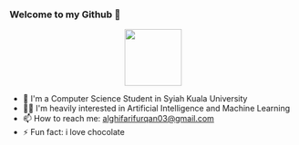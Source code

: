 ### Welcome to my Github 👋

<div id="header" align="center">
  <img src="https://media.giphy.com/media/M9gbBd9nbDrOTu1Mqx/giphy.gif" width="100"/>
</div>

- 🔭 I'm a Computer Science Student in Syiah Kuala University
- 👨‍💻 I'm heavily interested in Artificial Intelligence and Machine Learning
- 📫 How to reach me: alghifarifurqan03@gmail.com
- ⚡ Fun fact: i love chocolate 

<br/>

<!--
Acquired Skills : 
<div align="center">
  <img src="https://img.shields.io/badge/HTML5-E34F26?style=for-the-badge&logo=html5&logoColor=white" />
  <img src="https://img.shields.io/badge/CSS3-1572B6?style=for-the-badge&logo=css3&logoColor=white" />
  <img src="https://img.shields.io/badge/JavaScript-323330?style=for-the-badge&logo=javascript&logoColor=F7DF1E" />
  <img src="https://img.shields.io/badge/PHP-777BB4?style=for-the-badge&logo=php&logoColor=white" />
  <img src="https://img.shields.io/badge/Kotlin-0095D5?&style=for-the-badge&logo=kotlin&logoColor=white" />
  <img src="https://img.shields.io/badge/Laravel-FF2D20?style=for-the-badge&logo=laravel&logoColor=white" />
  <img src="https://img.shields.io/badge/React-20232A?style=for-the-badge&logo=react&logoColor=61DAFB" /><br/>
  <img src="https://img.shields.io/badge/GitHub-100000?style=for-the-badge&logo=github&logoColor=white" />
  <img src="https://img.shields.io/badge/GitBook-7B36ED?style=for-the-badge&logo=gitbook&logoColor=white" />
  <img src="https://img.shields.io/badge/GitKraken-179287?style=for-the-badge&logo=GitKraken&logoColor=white" /><br/>
</div>

Frameworks : 
<div align="center">
  <img src="https://img.shields.io/badge/Laravel-FF2D20?style=for-the-badge&logo=laravel&logoColor=white" />
</div>
-->

























<!-- github logo
[<img src='https://cdn.jsdelivr.net/npm/simple-icons@3.0.1/icons/github.svg' alt='github' height='40'>](https://github.com/furqanx)   
-->

<!-- ![Profile views](https://gpvc.arturio.dev/furqanx)  -->

<!--
### Hi there 👋

- 🔭 Student in Syiah Kuala University
- 🌱 I’m currently focusing on Software development based on Web Application  
- 📫 How to reach me: www.linkedin.com/in/furqan-al-ghifari-zulva-02852318b
- ⚡ Fun fact: i love chocolate 😄
-->

<!--
**furqanx/furqanx** is a ✨ _special_ ✨ repository because its `README.md` (this file) appears on your GitHub profile.

Here are some ideas to get you started:

- 🔭 I’m currently a student in Syiah Kuala University
- 🌱 I’m currently learning Software development based on Web Application and i also learn building Android using Java and Kotlin   
- 👯 I’m looking to collaborate on ...
- 🤔 I’m looking for help with ...
- 💬 Ask me about ...
- 📫 How to reach me: www.linkedin.com/in/furqan-al-ghifari-zulva-02852318b
- 😄 Pronouns: ...
- ⚡ Fun fact: i love chocolate 
-->
